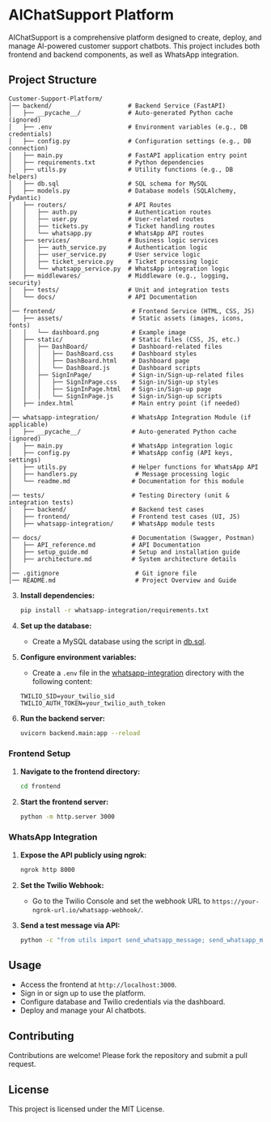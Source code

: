 # AIChatSupport Platform

AIChatSupport is a comprehensive platform designed to create, deploy, and manage AI-powered customer support chatbots. This project includes both frontend and backend components, as well as WhatsApp integration.

## Project Structure

```plaintext
Customer-Support-Platform/
│── backend/                     # Backend Service (FastAPI)
│   ├── __pycache__/             # Auto-generated Python cache (ignored)
│   ├── .env                     # Environment variables (e.g., DB credentials)
│   ├── config.py                # Configuration settings (e.g., DB connection)
│   ├── main.py                  # FastAPI application entry point
│   ├── requirements.txt         # Python dependencies
│   ├── utils.py                 # Utility functions (e.g., DB helpers)
│   ├── db.sql                   # SQL schema for MySQL
│   ├── models.py                # Database models (SQLAlchemy, Pydantic)
│   ├── routers/                 # API Routes
│   │   ├── auth.py              # Authentication routes
│   │   ├── user.py              # User-related routes
│   │   ├── tickets.py           # Ticket handling routes
│   │   └── whatsapp.py          # WhatsApp API routes
│   ├── services/                # Business logic services
│   │   ├── auth_service.py      # Authentication logic
│   │   ├── user_service.py      # User service logic
│   │   ├── ticket_service.py    # Ticket processing logic
│   │   └── whatsapp_service.py  # WhatsApp integration logic
│   ├── middlewares/             # Middleware (e.g., logging, security)
│   ├── tests/                   # Unit and integration tests
│   └── docs/                    # API Documentation
│
│── frontend/                     # Frontend Service (HTML, CSS, JS)
│   ├── assets/                   # Static assets (images, icons, fonts)
│   │   └── dashboard.png         # Example image
│   ├── static/                   # Static files (CSS, JS, etc.)
│   │   ├── DashBoard/            # Dashboard-related files
│   │   │   ├── DashBoard.css     # Dashboard styles
│   │   │   ├── DashBoard.html    # Dashboard page
│   │   │   └── DashBoard.js      # Dashboard scripts
│   │   ├── SignInPage/           # Sign-in/Sign-up-related files
│   │   │   ├── SignInPage.css    # Sign-in/Sign-up styles
│   │   │   ├── SignInPage.html   # Sign-in/Sign-up page
│   │   │   └── SignInPage.js     # Sign-in/Sign-up scripts
│   ├── index.html                # Main entry point (if needed)
│
│── whatsapp-integration/         # WhatsApp Integration Module (if applicable)
│   ├── __pycache__/              # Auto-generated Python cache (ignored)
│   ├── main.py                   # WhatsApp integration logic
│   ├── config.py                 # WhatsApp config (API keys, settings)
│   ├── utils.py                  # Helper functions for WhatsApp API
│   ├── handlers.py                # Message processing logic
│   └── readme.md                 # Documentation for this module
│
│── tests/                        # Testing Directory (unit & integration tests)
│   ├── backend/                  # Backend test cases
│   ├── frontend/                 # Frontend test cases (UI, JS)
│   ├── whatsapp-integration/     # WhatsApp module tests
│
│── docs/                         # Documentation (Swagger, Postman)
│   ├── API_reference.md          # API Documentation
│   ├── setup_guide.md            # Setup and installation guide
│   ├── architecture.md           # System architecture details
│
│── .gitignore                     # Git ignore file
│── README.md                      # Project Overview and Guide
```

3. **Install dependencies:**

    ```sh
    pip install -r whatsapp-integration/requirements.txt
    ```

4. **Set up the database:**

    - Create a MySQL database using the script in [db.sql](http://_vscodecontentref_/16).

5. **Configure environment variables:**

    - Create a `.env` file in the [whatsapp-integration](http://_vscodecontentref_/17) directory with the following content:

    ```env
    TWILIO_SID=your_twilio_sid
    TWILIO_AUTH_TOKEN=your_twilio_auth_token
    ```

6. **Run the backend server:**

    ```sh
    uvicorn backend.main:app --reload
    ```

### Frontend Setup

1. **Navigate to the frontend directory:**

    ```sh
    cd frontend
    ```

2. **Start the frontend server:**

    ```sh
    python -m http.server 3000
    ```

### WhatsApp Integration

1. **Expose the API publicly using ngrok:**

    ```sh
    ngrok http 8000
    ```

2. **Set the Twilio Webhook:**

    - Go to the Twilio Console and set the webhook URL to `https://your-ngrok-url.io/whatsapp-webhook/`.

3. **Send a test message via API:**

    ```sh
    python -c "from utils import send_whatsapp_message; send_whatsapp_message('+1234567890', 'Hello!')"
    ```

## Usage

- Access the frontend at `http://localhost:3000`.
- Sign in or sign up to use the platform.
- Configure database and Twilio credentials via the dashboard.
- Deploy and manage your AI chatbots.

## Contributing

Contributions are welcome! Please fork the repository and submit a pull request.

## License

This project is licensed under the MIT License.
